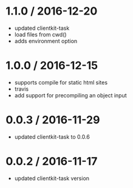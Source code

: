 
1.1.0 / 2016-12-20
==================

  * updated clientkit-task
  * load files from cwd()
  * adds environment option

1.0.0 / 2016-12-15
==================

  * supports compile for static html sites
  * travis
  * add support for precompiling an object input

0.0.3 / 2016-11-29
==================

  * updated clientkit-task to 0.0.6

0.0.2 / 2016-11-17
==================

  * updated clientkit-task version

